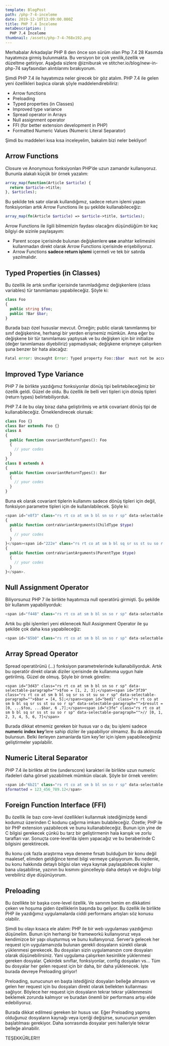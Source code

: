 ```yaml
---
template: BlogPost
path: /php-7-4-inceleme
date: 2019-12-10T13:09:00.000Z
title: PHP 7.4 İnceleme
metaDescription: |
  PHP 7.4 İnceleme
thumbnail: /assets/php-7-4-768x192.png
---
```

Merhabalar Arkadaşlar PHP 8 den önce son sürüm olan Php 7.4 28 Kasımda hayatımıza girmiş bulunmakta. Bu versiyon bir çok yenilik,özellik ve düzeltme getiriyor. Aşağıda sizlere @izniburak ve stitcher.io/blog/new-in-php-74 sayfasından alıntılarımı bırakıyorum.

Şimdi PHP 7.4 ile hayatımıza neler girecek bir göz atalım. PHP 7.4 ile gelen yeni özellikleri başlıca olarak şöyle maddelendirebiliriz:

* Arrow functions
* Preloading
* Typed properties (in Classes)
* Improved type variance
* Spread operator in Arrays
* Null assignment operator
* FFI (for better extension development in PHP)
* Formatted Numeric Values (Numeric Literal Separator)

Şimdi bu maddeleri kısa kısa inceleyelim, bakalım bizi neler bekliyor!

## Arrow Functions

Closure ve Anonymous fonksiyonları PHP’de uzun zamandır kullanıyoruz. Bununla alakalı küçük bir örnek yazalım:

```php
array_map(function(Article $article) {
  return $article->title;
}, $articles);
```



Bu şekilde tek satır olarak kullandığımız, sadece return işlemi yapan fonksiyonları artık Arrow Functions ile şu şekilde kullanabileceğiz:

```php
array_map(fn(Article $article) => $article->title, $articles);

```



Arrow Functions ile ilgili bilmemizin faydası olacağını düşündüğüm bir kaç bilgiyi de sizinle paylaşayım:

* Parent scope içerisinde bulunan değişkenlere **use** anahtar kelimesini kullanmadan direkt olarak Arrow Functions içerisinde erişebiliyoruz.
* Arrow Functions **sadece return işlemi** içermeli ve tek bir satırda yazılmalıdır.

## Typed Properties (in Classes)

Bu özellik ile artık sınıflar içerisinde tanımladığımız değişkenlere (class variables) tür tanımlaması yapabileceğiz. Şöyle ki:

```php
class Foo
{
  public string $foo;
  public ?Bar $bar;
}
```



Burada bazı özel hususlar mevcut. Örneğin; public olarak tanımlanmış bir sınıf değişkenine, herhangi bir yerden erişmemiz mümkün. Ama eğer bu değişkene bir tür tanımlaması yaptıysak ve bu değişken için bir initialize (değer tanımlaması diyebiliriz) yapmadıysak; değişkene erişmeye çalışırken şuna benzer bir hata alacağız:

```php
Fatal error: Uncaught Error: Typed property Foo::$bar  must not be accessed before initialization

```



## Improved Type Variance

PHP 7 ile birlikte yazdığımız fonksiyonlar dönüş tipi belirtebileceğimiz bir özellik geldi. Güzel de oldu. Bu özellik ile belli veri tipleri için dönüş tipleri (return types) belirtebiliyorduk.

PHP 7.4 ile bu olay biraz daha geliştirilmiş ve artık covariant dönüş tipi de kullanabileceğiz. Örneklendirecek olursak:

```php
class Foo {}
class Bar extends Foo {}
class A
{
  public function covariantReturnTypes(): Foo
  {
    // your codes
  }
}
class B extends A
{
  public function covariantReturnTypes(): Bar
  {
    // your codes
  }
}
```



Buna ek olarak covariant tiplerin kullanımı sadece dönüş tipleri için değil, fonksiyon parametre tipleri için de kullanılabilecek. Şöyle ki:

```php
<span id="e8f3" class="rs rt co at sm b bl sn so r sp" data-selectable-paragraph="">class A
{
  public function contraVariantArguments(ChildType $type)
  {
    // your codes
  }
}</span><span id="222e" class="rs rt co at sm b bl sq sr ss st su so r sp" data-selectable-paragraph="">class B extends A
{
  public function contraVariantArguments(ParentType $type)
  {
    // your codes
  }
}</span>.
```



## Null Assignment Operator

Biliyorsunuz PHP 7 ile birlikte hayatımıza null operatörü girmişti. Şu şekilde bir kullanım yapabiliyorduk:

```php
<span id="f448" class="rs rt co at sm b bl sn so r sp" data-selectable-paragraph="">$data['date'] = $data['date'] ?? new DateTime();</span>

```



Artık bu gibi işlemleri yeni eklenecek Null Assignment Operator ile şu şekilde çok daha kısa yapabileceğiz:

```php
<span id="65b0" class="rs rt co at sm b bl sn so r sp" data-selectable-paragraph="">$data[‘date’] ??= new DateTime();</span>

```

## Array Spread Operator

Spread operatörünü (…) fonksiyon parametrelerinde kullanabiliyorduk. Artık bu operatör direkt olarak diziler içerisinde de kullanıma uygun hale getirilmiş. Güzel de olmuş. Şöyle bir örnek görelim:

```phtml
<span id="3d43" class="rs rt co at sm b bl sn so r sp" data-selectable-paragraph="">$foo = [1, 2, 3];</span><span id="3f39" class="rs rt co at sm b bl sq sr ss st su so r sp" data-selectable-paragraph="">$bar = [4, 5];</span><span id="bed1" class="rs rt co at sm b bl sq sr ss st su so r sp" data-selectable-paragraph="">$result = [0, ...$foo, ...$bar, 6 ,7];</span><span id="c3fe" class="rs rt co at sm b bl sq sr ss st su so r sp" data-selectable-paragraph="">// [0, 1, 2, 3, 4, 5, 6, 7]</span>

```



Burada dikkat etmemiz gereken bir husus var o da; bu işlemi sadece **numeric index key**’lere sahip diziler ile yapabiliyor olmamız. Bu da aklınızda bulunsun. Belki ilerleyen zamanlarda tüm key’ler için işlem yapabileceğimiz geliştirmeler yapılabilir.

## Numeric Literal Separator

PHP 7.4 ile birlikte alt tire (underscore) karakteri ile birlikte uzun numeric ifadeleri daha görsel yazabilmek mümkün olacak. Şöyle bir örnek verelim:

```php
<span id="6b21" class="rs rt co at sm b bl sn so r sp" data-selectable-paragraph="">$unformatted = 123456789.12
$formatted = 123_456_789.12</span>
```



## Foreign Function Interface (FFI)

Bu özellik ile bazı core-level özellikleri kullanmak istediğimizde kendi kodumuz üzerinden C kodunu çağırma imkanı bulabileceğiz. Özetle; PHP ile bir PHP extension yazabilecek ve bunu kullanabileceğiz. Bunun için yine de C bilgisi gerekecek çünkü bu tarz bir geliştirmenin hala karışık ve zorlu tarafları var. Sonuçta core-level’da işlem yapacağız ve bu beraberinde C bilgisini gerektirecek.

Bu konu çok fazla araştırma veya deneme fırsatı bulduğum bir konu değil maalesef, elimden geldiğince temel bilgi vermeye çalışıyorum. Bu nedenle, bu konu hakkında detaylı bilgisi olan veya kaynak paylaşabilecek kişiler bana ulaşabilirse, yazının bu kısmını güncelleyip daha detaylı ve doğru bilgi verebiliriz diye düşünüyorum.

## Preloading

Bu özellikte bir başka core-level özellik. Ve sanırım benim en dikkatimi çeken ve hoşuma giden özelliklerin başında bu geliyor. Bu özellik ile birlikte PHP ile yazdığımız uygulamalarda ciddi performans artışları söz konusu olabilir.

Şimdi bu olayı kısaca ele alalım: PHP ile bir web uygulaması yazdığımızı düşünelim. Bunun için herhangi bir frameworkü kullanıyoruz veya kendimizce bir yapı oluşturmuş ve bunu kullanıyoruz. Server’a gelecek her request için uygulamanızda bulunan gerekli dosyaların sürekli olarak yüklenmesi gerekecek. Bu dosyaları sizin uygulamanızın core dosyaları olarak düşünebilirsiniz. Yani uygulama çalışırken kesinlikle yüklenmesi gereken dosyalar. Çekirdek sınıflar, fonksiyonlar, config dosyaları vs… Tüm bu dosyalar her gelen request için bir daha, bir daha yüklenecek. İşte burada devreye Preloading giriyor!

Preloading, sunucunun en başta istediğiniz dosyaları belleğe almasını ve gelen her request için bu dosyaları direkt olarak bellekten kullanması sağlıyor. Böylece her request için dosyaların tekrar tekrar yüklenmesini beklemek zorunda kalmıyor ve buradan önemli bir performans artışı elde edebiliyoruz.

Burada dikkat edilmesi gereken bir husus var. Eğer Preloading yapmış olduğunuz dosyaların kaynağı veya içeriği değişirse, sunucunun yeniden başlatılması gerekiyor. Daha sonrasında dosyalar yeni halleriyle tekrar belleğe alınabilir.

TEŞEKKÜRLER!!!
